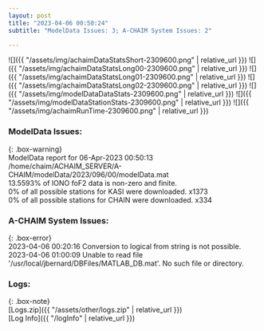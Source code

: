 ```yaml
---
layout: post
title: "2023-04-06 00:50:24"
subtitle: "ModelData Issues: 3; A-CHAIM System Issues: 2"

---
```


![]({{ "/assets/img/achaimDataStatsShort-2309600.png" | relative_url }})
![]({{ "/assets/img/achaimDataStatsLong00-2309600.png" | relative_url }})
![]({{ "/assets/img/achaimDataStatsLong01-2309600.png" | relative_url }})
![]({{ "/assets/img/achaimDataStatsLong02-2309600.png" | relative_url }})
![]({{ "/assets/img/modelDataDataStats-2309600.png" | relative_url }})
![]({{ "/assets/img/modelDataStationStats-2309600.png" | relative_url }})
![]({{ "/assets/img/achaimRunTime-2309600.png" | relative_url }})


### ModelData Issues:  
  
{: .box-warning}  
 ModelData report for 06-Apr-2023 00:50:13   
 /home/chaim/ACHAIM_SERVER/A-CHAIM/modelData/2023/096/00/modelData.mat   
 13.5593% of IONO foF2 data is non-zero and finite.   
 0% of all possible stations for KASI were downloaded. x1373   
 0% of all possible stations for CHAIN were downloaded. x334   
  
### A-CHAIM System Issues:  
  
{: .box-error}  
2023-04-06 00:20:16 Conversion to logical from string is not possible.  
2023-04-06 01:00:09 Unable to read file '/usr/local/jbernard/DBFiles/MATLAB_DB.mat'. No such file or directory.  

### Logs:  
  
{: .box-note}  
[Logs.zip]({{ "/assets/other/logs.zip" | relative_url }})  
[Log Info]({{ "/logInfo" | relative_url }})  
